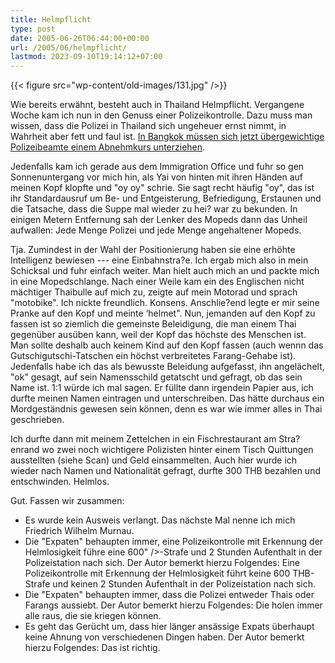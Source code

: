 ```yaml
---
title: Helmpflicht
type: post
date: 2005-06-26T06:44:00+00:00
url: /2005/06/helmpflicht/
lastmod: 2023-09-10T19:14:12+07:00
---
```

{{< figure src="wp-content/old-images/131.jpg" />}}

Wie bereits erwähnt, besteht auch in Thailand Helmpflicht. Vergangene Woche kam ich nun in den Genuss einer Polizeikontrolle. Dazu muss man wissen, dass die Polizei in Thailand sich ungeheuer ernst nimmt, in Wahrheit aber fett und faul ist. [In Bangkok müssen sich jetzt übergewichtige Polizeibeamte einem Abnehmkurs unterziehen][1].

Jedenfalls kam ich gerade aus dem Immigration Office und fuhr so gen Sonnenuntergang vor mich hin, als Yai von hinten mit ihren Händen auf meinen Kopf klopfte und "oy oy" schrie. Sie sagt recht häufig "oy", das ist ihr Standardausruf um Be- und Entgeisterung, Befriedigung, Erstaunen und die Tatsache, dass die Suppe mal wieder zu hei? war zu bekunden. In einigen Metern Entfernung sah der Lenker des Mopeds dann das Unheil aufwallen: Jede Menge Polizei und jede Menge angehaltener Mopeds.

Tja. Zumindest in der Wahl der Positionierung haben sie eine erhöhte Intelligenz bewiesen --- eine Einbahnstra?e. Ich ergab mich also in mein Schicksal und fuhr einfach weiter. Man hielt auch mich an und packte mich in eine Mopedschlange. Nach einer Weile kam ein des Englischen nicht mächtiger Thaibulle auf mich zu, zeigte auf mein Motorad und sprach "motobike". Ich nickte freundlich. Konsens. Anschlie?end legte er mir seine Pranke auf den Kopf und meinte &#8216;helmet". Nun, jemanden auf den Kopf zu fassen ist so ziemlich die gemeinste Beleidigung, die man einem Thai gegenüber ausüben kann, weil der Kopf das höchste des Menschen ist. Man sollte deshalb auch keinem Kind auf den Kopf fassen (auch wennn das Gutschigutschi-Tatschen ein höchst verbreitetes Farang-Gehabe ist). Jedenfalls habe ich das als bewusste Beleidung aufgefasst, ihn angelächelt, "ok" gesagt, auf sein Namensschild getatscht und gefragt, ob das sein Name ist. 1:1 würde ich mal sagen. Er füllte dann irgendein Papier aus, ich durfte meinen Namen eintragen und unterschreiben. Das hätte durchaus ein Mordgeständnis gewesen sein können, denn es war wie immer alles in Thai geschrieben.

Ich durfte dann mit meinem Zettelchen in ein Fischrestaurant am Stra?enrand wo zwei noch wichtigere Polizisten hinter einem Tisch Quittungen ausstellten (siehe Scan) und Geld einsammelten. Auch hier wurde ich wieder nach Namen und Nationalität gefragt, durfte 300 THB bezahlen und entschwinden. Helmlos.

Gut. Fassen wir zusammen:

  * Es wurde kein Ausweis verlangt. Das nächste Mal nenne ich mich Friedrich Wilhelm Murnau.
  * Die "Expaten" behaupten immer, eine Polizeikontrolle mit Erkennung der Helmlosigkeit führe eine 600" />-Strafe und 2 Stunden Aufenthalt in der Polizeistation nach sich. Der Autor bemerkt hierzu Folgendes: Eine Polizeikontrolle mit Erkennung der Helmlosigkeit führt keine 600 THB-Strafe und keinen 2 Stunden Aufenthalt in der Polizeistation nach sich.
  * Die "Expaten" behaupten immer, dass die Polizei entweder Thais oder Farangs aussiebt. Der Autor bemerkt hierzu Folgendes: Die holen immer alle raus, die sie kriegen können.
  * Es geht das Gerücht um, dass hier länger ansässige Expats überhaupt keine Ahnung von verschiedenen Dingen haben. Der Autor bemerkt hierzu Folgendes: Das ist richtig.

 [1]: http://de.news.yahoo.com/050621/286/4l7h7.html
